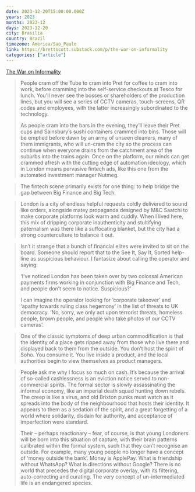 ```yaml
---
date: 2023-12-20T15:00:00.000Z
years: 2023
months: 2023-12
days: 2023-12-20
city: Brasilia
country: Brazil
timezone: America/Sao_Paulo
link: https://brettscott.substack.com/p/the-war-on-informality
categories: ["article"]
---
```

[The War on Informality](https://brettscott.substack.com/p/the-war-on-informality)

> People cram off the Tube to cram into Pret for coffee to cram into work, before cramming into the self-service checkouts at Tesco for lunch. You'll never see the bosses or shareholders of the production lines, but you will see a series of CCTV cameras, touch-screens, QR codes and employees, with the latter increasingly subordinated to the technology.
> 
> As people cram into the bars in the evening, they’ll leave their Pret cups and Sainsbury’s sushi containers crammed into bins. Those will be emptied before dawn by an army of unseen cleaners, many of them immigrants, who will un-cram the city so the process can continue when everyone drains from the catchment area of the suburbs into the trains again. Once on the platform, our minds can get crammed afresh with the cutting edge of automation ideology, which in London means pervasive fintech ads, like this one from the automated investment manager Nutmeg.

> The fintech scene primarily exists for one thing: to help bridge the gap between Big Finance and Big Tech.

> London is a city of endless helpful requests coldly delivered to sound like orders, alongside matey propaganda designed by M&C Saatchi to make corporate platforms look warm and cuddly. When I lived here, this mix of dripping corporate inauthenticity and stultifying paternalism was there like a suffocating blanket, but the city had a strong counterculture to balance it out.

> Isn’t it strange that a bunch of financial elites were invited to sit on the board. Someone should report that to the See It, Say It, Sorted help-line as suspicious behaviour. I fantasize about calling the operator and saying:
> 
>    ‘I’ve noticed London has been taken over by two colossal American payments firms working in conjunction with Big Finance and Tech, and people don’t seem to notice. Suspicious?’
> 
> I can imagine the operator looking for ‘corporate takeover’ and ‘apathy towards ruling class hegemony’ in the list of threats to UK democracy. ‘No, sorry, we only act upon terrorist threats, homeless people, brown people, and people who take photos of our CCTV cameras’.

> One of the classic symptoms of deep urban commodification is that the identity of a place gets ripped away from those who live there and displayed back to them from the outside. You don’t host the spirit of Soho. You consume it. You live inside a product, and the local authorities begin to view themselves as product managers.

> People ask me why I focus so much on cash. It’s because the arrival of so-called cashlessness is an eviction notice served to non-commercial spirits. The formal sector is slowly assassinating the informal economy, like an imperial death squad hunting down rebels. The creep is like a virus, and old Brixton punks must watch as it spreads into the body of the neighbourhood that hosts their identity. It appears to them as a sedation of the spirit, and a great forgetting of a world where solidarity, disdain for authority, and acceptance of imperfection were standard.
> 
> Their – perhaps reactionary – fear, of course, is that young Londoners will be born into this situation of capture, with their brain patterns calibrated within the formal system, such that they can’t recognise an outside. For example, many young people no longer have a concept of ‘money outside the bank’. Money is ApplePay. What is friendship without WhatsApp? What is directions without Google? There is no world that precedes the digital corporate overlay, with its filtering, auto-correcting and curating. The very concept of un-intermediated life is an endangered species.
